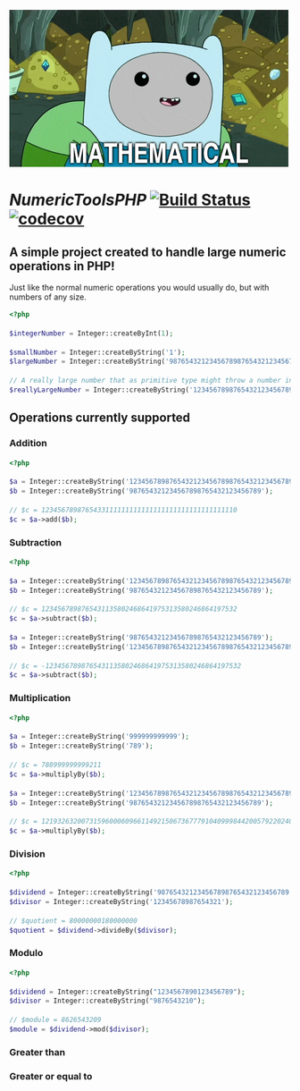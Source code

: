 ![alt text](https://raw.githubusercontent.com/TheHappyCat/NumericTools/master/assets/mathematical.gif "Mathematical")

# *NumericToolsPHP* [![Build Status](https://travis-ci.org/TheHappyCat/NumericToolsPHP.svg?branch=master)](https://travis-ci.org/TheHappyCat/NumericToolsPHP) [![codecov](https://codecov.io/gh/TheHappyCat/NumericToolsPHP/branch/master/graph/badge.svg)](https://codecov.io/gh/TheHappyCat/NumericToolsPHP)

## A simple project created to handle large numeric operations in PHP!

Just like the normal numeric operations you would usually do, but with numbers of any size.

```php
<?php

$integerNumber = Integer::createByInt(1);

$smallNumber = Integer::createByString('1');
$largeNumber = Integer::createByString('987654321234567898765432123456789');

// A really large number that as primitive type might throw a number in scientific notation or infinity.
$reallyLargeNumber = Integer::createByString('12345678987654321234567898765432123456789876543212345678987654321234567898765432123456789876543212345678987654321234567898765432123456789876543212345678987654321234567898765432123456789876543212345678987654321234567898765432123456789876543212345678987654321234567898765432123456789876543212345678987654321234567898765432123456789876543212345678987654321234567898765432123456789876543212345678987654321234567898765432123456789876543212345678987654321234567898765432123456789876543212345678987654321');
```

## Operations currently supported

### Addition

```php
<?php

$a = Integer::createByString('1234567898765432123456789876543212345678987654321');
$b = Integer::createByString('987654321234567898765432123456789');

// $c = 1234567898765433111111111111111111111111111111110
$c = $a->add($b);
```

### Subtraction

```php
<?php

$a = Integer::createByString('1234567898765432123456789876543212345678987654321');
$b = Integer::createByString('987654321234567898765432123456789');

// $c = 1234567898765431135802468641975313580246864197532
$c = $a->subtract($b);

$a = Integer::createByString('987654321234567898765432123456789');
$b = Integer::createByString('1234567898765432123456789876543212345678987654321');

// $c = -1234567898765431135802468641975313580246864197532
$c = $a->subtract($b);
```

### Multiplication

```php
<?php

$a = Integer::createByString('999999999999');
$b = Integer::createByString('789');

// $c = 788999999999211
$c = $a->multiplyBy($b);

$a = Integer::createByString('1234567898765432123456789876543212345678987654321');
$b = Integer::createByString('987654321234567898765432123456789');

// $c = 1219326320073159600060966114921506736777910409998442005792202408166072245112635269
$c = $a->multiplyBy($b);
```

### Division

```php
<?php

$dividend = Integer::createByString('987654321234567898765432123456789');
$divisor = Integer::createByString('12345678987654321');

// $quotient = 80000000180000000
$quotient = $dividend->divideBy($divisor);
```

### Modulo

```php
<?php

$dividend = Integer::createByString("1234567890123456789");
$divisor = Integer::createByString("9876543210");

// $module = 8626543209
$module = $dividend->mod($divisor);
```

### Greater than



### Greater or equal to
